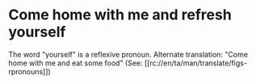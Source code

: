 # Come home with me and refresh yourself

The word "yourself" is a reflexive pronoun. Alternate translation: "Come home with me and eat some food" (See: [[rc://en/ta/man/translate/figs-rpronouns]])

